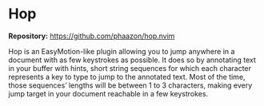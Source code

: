 # Hop

**Repository:** <https://github.com/phaazon/hop.nvim>

Hop is an EasyMotion-like plugin allowing you to jump anywhere in a document with as few keystrokes as possible. It does so by annotating text in your buffer with hints, short string sequences for which each character represents a key to type to jump to the annotated text. Most of the time, those sequences’ lengths will be between 1 to 3 characters, making every jump target in your document reachable in a few keystrokes.
